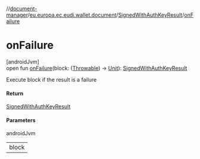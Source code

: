 //[document-manager](../../../index.md)/[eu.europa.ec.eudi.wallet.document](../index.md)/[SignedWithAuthKeyResult](index.md)/[onFailure](on-failure.md)

# onFailure

[androidJvm]\
open fun [onFailure](on-failure.md)(block: ([Throwable](https://kotlinlang.org/api/latest/jvm/stdlib/kotlin/-throwable/index.html)) -&gt; [Unit](https://kotlinlang.org/api/latest/jvm/stdlib/kotlin/-unit/index.html)): [SignedWithAuthKeyResult](index.md)

Execute block if the result is a failure

#### Return

[SignedWithAuthKeyResult](index.md)

#### Parameters

androidJvm

| |
|---|
| block |
